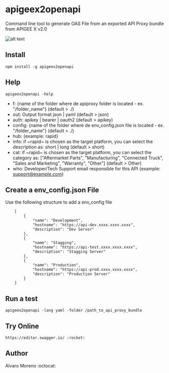 # apigeex2openapi
Command line tool to generate OAS File from an exported API Proxy bundle from APIGEE X v2.0

![alt text](https://upload.wikimedia.org/wikipedia/commons/thumb/a/aa/Apigee_logo.svg/500px-Apigee_logo.svg.png)

## Install
    npm install -g apigeex2openapi

## Help
    apigeex2openapi -help
- f: {name of the folder where de apiproxy folder is located - ex. "/folder_name"} (default > ./)
- out: Output format json | yaml (default > json)
- auth: apikey | bearer | oauth2 (default > apikey)
- config: {name of the folder where de env_config.json file is located - ex. "/folder_name"} (default > ./)
- hub: {example: rapid}
- info: if ~rapid~ is chosen as the target platform, you can select the description as: short | long (default > short)
- cat: if ~rapid~ is chosen as the target platform, you can select the category as: ["Aftermarket Parts", "Manufacturing", "Connected Truck", "Sales and Marketing", "Warranty", "Other"] (default > Other)
- who: Developer/Tech Support email responsible for this API {example: support@example.com}
    
## Create a env_config.json File
Use the following structure to add a env_config file <br>
```
    [
        {
            "name": "Development",
            "hostname": "https://api-dev.xxxx.xxxx.xxxx",
            "description": "Dev Server"
        },
        {
            "name": "Stagging",
            "hostname": "https://api-test.xxxx.xxxx.xxxx",
            "description": "Stagging Server"
        },
        {
            "name": "Production",
            "hostname": "https://api-prod.xxxx.xxxx.xxxx",
            "description": "Production Server"
        }
    ]
```

## Run a test
    apigeex2openapi -lang yaml -folder /path_to_api_proxy_bundle

## Try Online
    https://editor.swagger.io/ :rocket:


## Author
Alvaro Moreno :octocat:
